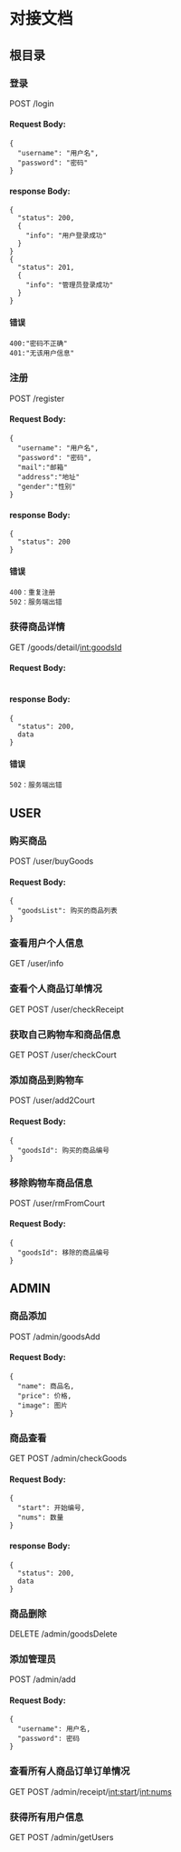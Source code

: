 # 对接文档

## 根目录

### 登录

POST /login

#### Request Body:

```
{
  "username": "用户名",
  "password": "密码"
}
```

#### response Body:

```
{
  "status": 200,
  {
    "info": "用户登录成功"
  }
}
{
  "status": 201,
  {
    "info": "管理员登录成功"
  }
}
```

#### 错误

```
400:"密码不正确"
401:"无该用户信息"
```

### 注册
POST /register

#### Request Body:

```
{
  "username": "用户名",
  "password": "密码",
  "mail":"邮箱"
  "address":"地址"
  "gender":"性别"
}
```

#### response Body:

```
{
  "status": 200
}
```

#### 错误

```
400：重复注册
502：服务端出错
```

### 获得商品详情
GET /goods/detail/<int:goodsId>

#### Request Body:

```

```

#### response Body:

```
{
  "status": 200,
  data
}
```

#### 错误

```
502：服务端出错
```

## USER

### 购买商品
POST /user/buyGoods

#### Request Body:

```
{
  "goodsList": 购买的商品列表
}
```

### 查看用户个人信息
GET /user/info

### 查看个人商品订单情况
GET POST /user/checkReceipt

### 获取自己购物车和商品信息
GET POST /user/checkCourt

### 添加商品到购物车
POST /user/add2Court

#### Request Body:

```
{
  "goodsId": 购买的商品编号
}
```

### 移除购物车商品信息
POST /user/rmFromCourt

#### Request Body:

```
{
  "goodsId": 移除的商品编号
}
```

## ADMIN

### 商品添加
POST /admin/goodsAdd

#### Request Body:

```
{
  "name": 商品名,
  "price": 价格,
  "image": 图片
}
```

### 商品查看
GET POST /admin/checkGoods

#### Request Body:

```
{
  "start": 开始编号,
  "nums": 数量
}
```

#### response Body:

```
{
  "status": 200,
  data
}
```

### 商品删除
DELETE /admin/goodsDelete

### 添加管理员
POST /admin/add

#### Request Body:

```
{
  "username": 用户名,
  "password": 密码
}
```

### 查看所有人商品订单订单情况
GET POST /admin/receipt/<int:start>/<int:nums>

### 获得所有用户信息
GET POST /admin/getUsers